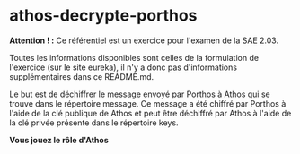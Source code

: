 # athos-decrypte-porthos

**Attention ! :** Ce référentiel est un exercice pour l'examen de la SAE 2.03.

Toutes les informations disponibles sont celles de la formulation de l'exercice (sur le site eureka), il n'y a donc pas d'informations supplémentaires dans ce README.md.

Le but est de déchiffrer le message envoyé par Porthos à Athos qui se trouve dans le répertoire  message. Ce message a été chiffré par Porthos à l'aide de la clé publique de Athos et peut être déchiffré par Athos à l'aide de la clé privée présente dans le répertoire keys.

**Vous jouez le rôle d'Athos**
